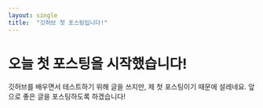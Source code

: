 ```yaml
---
layout: single
title:  "깃허브 첫 포스팅입니다!"
---
```


# 오늘 첫 포스팅을 시작했습니다!

깃허브를 배우면서 테스트하기 위해 글을 쓰지만,
제 첫 포스팅이기 때문에 설레네요.
앞으로 좋은 글을 포스팅하도록 하겠습니다!
